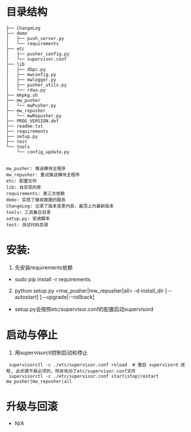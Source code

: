 # 目录结构

```
├── ChangeLog
├── demo
│   ├── push_server.py
│   └── requirements
├── etc
│   ├── pusher_config.py
│   └── supervisor.conf
├── lib
│   ├── dbpc.py
│   ├── mwconfig.py
│   ├── mwlogger.py
│   ├── pusher_utils.py
│   └── rdao.py
├── mkpkg.sh
├── mw_pusher
│   └── mwPusher.py
├── mw_repusher
│   └── mwRepusher.py
├── PROG_VERSION.def
├── readme.txt
├── requirements
├── setup.py
├── test
└── tools
    └── config_update.py


mw_pusher: 推送模块主程序
mw_repusher: 重试推送模块主程序
etc: 配置文件
lib: 自实现的库
requirements: 第三方依赖
demo: 实现了接收数据的服务
ChangeLog: 记录了版本变更内容，最顶上为最新版本
tools: 工具集合目录
setup.py: 安装脚本
test: 测试代码目录
```

# 安装:
1. 先安装requirements依赖
 * sudo pip install -r requirements
2. python setup.py <mw_pusher|mw_repusher|all> -d install_dir [--autostart] [--upgrade|--rollback]
 * setup.py会按照etc/supervisor.conf的配置启动supervisord

# 启动与停止
 1. 用supervisorctl控制启动和停止
 ```
  supervisorctl -c ./etc/supervisor.conf reload  # 重启 supervisord 进程, 此步骤不是必须的，除非改动了etc/supervisor.conf文件
  supervisorctl -c ./etc/supervisor.conf start|stop|restart mw_pusher|mw_repusher|all
```
# 升级与回滚
 * N/A

